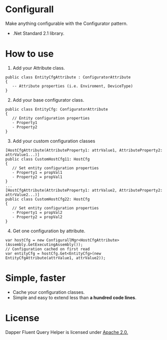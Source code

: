 # Configurall
Make anything configurable with the Configurator pattern.

 - .Net Standard 2.1 library.

# How to use

1. Add your Attribute class.
```
public class EntityCfgAttribute : ConfiguratorAttribute
{
   -- Attribute properties (i.e. Enviroment, DeviceType)
}
```
2. Add your base configurator class.
```
public class EntityCfg: ConfiguratorAttribute
{
   // Entity configuration properties
   - Property1 
   - Property2
}
```
3. Add your custom configuration classes
```
[HostCfgAttribute(AttributeProperty1: attrValue1, AttributeProperty2: attrValue1...)]
public class CustomHostCfg11: HostCfg
{
   // Set entity configuration properties
   - Property1 = propVal1 
   - Property2 = propVal1
}
...
[HostCfgAttribute(AttributeProperty1: attrValue2, AttributeProperty2: attrValue2...)]
public class CustomHostCfg22: HostCfg
{
   // Set entity configuration properties
   - Property1 = propVal2 
   - Property2 = propVal2
}
```

4. Get one configuration by attribute.
```
var hostCfg = new ConfigurallMgr<HostCfgAttribute>(Assembly.GetExecutingAssembly());
// Configuration cached on first read
var entityCfg = hostCfg.Get<EntityCfg>(new EntityCfgAttribute(attrValue1, attrValue2)); 
```

# Simple, faster

- Cache your configuration classes.
- Simple and easy to extend less than **a hundred code lines**.

# License

Dapper Fluent Query Helper is licensed under [Apache 2.0.](https://github.com/jiman14/Configurall/blob/main/LICENSE "Apache 2.0 License")
